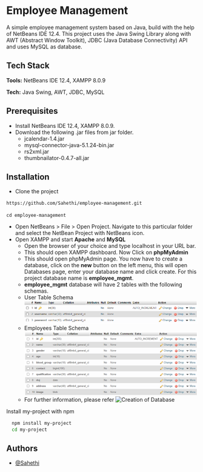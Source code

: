 
# Employee Management

A simple employee management system based on Java, build with the help of NetBeans IDE 12.4. This project uses the Java Swing Library along with AWT (Abstract Window Toolkit), JDBC (Java Database Connectivity) API and uses MySQL as database.

## Tech Stack

**Tools:** NetBeans IDE 12.4, XAMPP 8.0.9

**Tech:** Java Swing, AWT, JDBC, MySQL



  
## Prerequisites

* Install NetBeans IDE 12.4, XAMPP 8.0.9.
* Download the following .jar files from jar folder.
    * jcalendar-1.4.jar
    * mysql-connector-java-5.1.24-bin.jar
    * rs2xml.jar
    * thumbnailator-0.4.7-all.jar

## Installation 

* Clone the project
```
https://github.com/Sahethi/employee-management.git

cd employee-management
```
* Open NetBeans > File > Open Project. Navigate to this particular folder and select the NetBean Project with NetBeans icon.
* Open XAMPP and start **Apache** and **MySQL**
    * Open the browser of your choice and type localhost in your URL bar. 
    * This should open XAMPP dashboard. Now Click on **phpMyAdmin** 
    * This should open phpMyAdmin page. You now have to create a database, click on the **new** button on the left menu, this will open Databases page, enter your database name and click create. For this project database name is **employee_mgmt**.
    * **employee_mgmt** database will have 2 tables with the following schemas.
    * User Table Schema
    ![User Schema](assets/userschema.PNG)
    * Employees Table Schema
    ![Employees Schema](assets/employeesschema.PNG)
    * For further information, please refer ![Creation of Database](https://www.youtube.com/watch?v=IV6vGuHcQy8)

Install my-project with npm

```bash
  npm install my-project
  cd my-project
```
    
## Authors

- [@Sahethi](https://www.github.com/Sahethi)